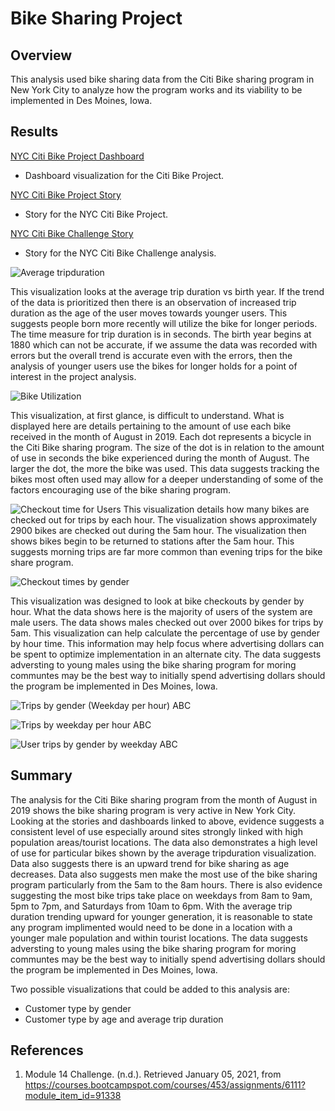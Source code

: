 # Bike Sharing Project

## Overview

This analysis used bike sharing data from the Citi Bike sharing program in New York City to analyze how the program works and its viability to be implemented in Des Moines, Iowa.

## Results

[NYC Citi Bike Project Dashboard](https://public.tableau.com/profile/matthew.kaufmann#!/vizhome/NYCCitiBikeProjectDashboard/NYCCitiBike) 
- Dashboard visualization for the Citi Bike Project.

[NYC Citi Bike Project Story](https://public.tableau.com/profile/matthew.kaufmann#!/vizhome/NYCCitiBikeProject_16098901306970/NYCCitiBikeStory)
- Story for the NYC Citi Bike Project.

[NYC Citi Bike Challenge Story](https://public.tableau.com/profile/matthew.kaufmann#!/vizhome/NYCCitiBikeChallenge_16098898415460/NYCCitibikeStory)
- Story for the NYC Citi Bike Challenge analysis.

![Average tripduration](https://github.com/MattK1454/bikesharing/blob/main/images/Average%20tripduration.png)

This visualization looks at the average trip duration vs birth year. If the trend of the data is prioritized then there is an observation of increased trip duration as the age of the user moves towards younger users. This suggests people born more recently will utilize the bike for longer periods. The time measure for trip duration is in seconds. The birth year begins at 1880 which can not be accurate, if we assume the data was recorded with errors but the overall trend is accurate even with the errors, then the analysis of younger users use the bikes for longer holds for a point of interest in the project analysis.

![Bike Utilization](https://github.com/MattK1454/bikesharing/blob/main/images/Bike%20Utilization.png)

This visualization, at first glance, is difficult to understand. What is displayed here are details pertaining to the amount of use each bike received in the month of August in 2019. Each dot represents a bicycle in the Citi Bike sharing program. The size of the dot is in relation to the amount of use in seconds the bike experienced during the month of August. The larger the dot, the more the bike was used. This data suggests tracking the bikes most often used may allow for a deeper understanding of some of the factors encouraging use of the bike sharing program.

![Checkout time for Users](https://github.com/MattK1454/bikesharing/blob/main/images/Checkout%20Time%20for%20Users.png)
This visualization details how many bikes are checked out for trips by each hour. The visualization shows approximately 2900 bikes are checked out during the 5am hour. The visualization then shows bikes begin to be returned to stations after the 5am hour. This suggests morning trips are far more common than evening trips for the bike share program.

![Checkout times by gender](https://github.com/MattK1454/bikesharing/blob/main/images/Checkout%20Times%20by%20Gender.png)

This visualization was designed to look at bike checkouts by gender by hour. What the data shows here is the majority of users of the system are male users. The data shows males checked out over 2000 bikes for trips by 5am. This visualization can help calculate the percentage of use by gender by hour time. This information may help focus where advertising dollars can be spent to optimize implementation in an alternate city. The data suggests adversting to young males using the bike sharing program for moring communtes may be the best way to initially spend advertising dollars should the program be implemented in Des Moines, Iowa.

![Trips by gender (Weekday per hour)](https://github.com/MattK1454/bikesharing/blob/main/images/Trips%20by%20Gender%20(Weekday%20per%20Hour).png)
ABC

![Trips by weekday per hour](https://github.com/MattK1454/bikesharing/blob/main/images/Trips%20by%20Weekday%20per%20Hour.png)
ABC

![User trips by gender by weekday](https://github.com/MattK1454/bikesharing/blob/main/images/User%20Trips%20by%20Gender%20by%20Weekday.png)
ABC

## Summary

The analysis for the Citi Bike sharing program from the month of August in 2019 shows the bike sharing program is very active in New York City. Looking at the stories and dashboards linked to above, evidence suggests a consistent level of use especially around sites strongly linked with high population areas/tourist locations. The data also demonstrates a high level of use for particular bikes shown by the average tripduration visualization. Data also suggests there is an upward trend for bike sharing as age decreases. Data also suggests men make the most use of the bike sharing program particularly from the 5am to the 8am hours. There is also evidence suggesting the most bike trips take place on weekdays from 8am to 9am, 5pm to 7pm, and Saturdays from 10am to 6pm. With the average trip duration trending upward for younger generation, it is reasonable to state any program implimented would need to be done in a location with a younger male population and within tourist locations. The data suggests adversting to young males using the bike sharing program for moring communtes may be the best way to initially spend advertising dollars should the program be implemented in Des Moines, Iowa.


Two possible visualizations that could be added to this analysis are:
* Customer type by gender
* Customer type by age and average trip duration

## References

1. Module 14 Challenge. (n.d.). Retrieved January 05, 2021, from https://courses.bootcampspot.com/courses/453/assignments/6111?module_item_id=91338
